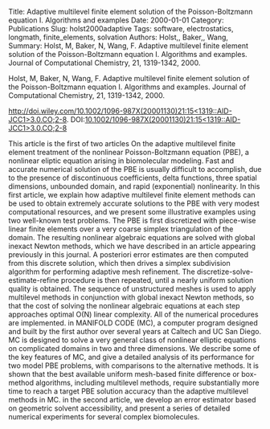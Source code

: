 Title: Adaptive multilevel finite element solution of the Poisson-Boltzmann equation I. Algorithms and examples
Date: 2000-01-01
Category: Publications
Slug: holst2000adaptive
Tags: software, electrostatics, longmath, finite_elements, solvation
Authors: Holst,, Baker,, Wang,
Summary: Holst, M, Baker, N, Wang, F. Adaptive multilevel finite element solution of the Poisson-Boltzmann equation I. Algorithms and examples. Journal of Computational Chemistry, 21, 1319-1342, 2000. 

Holst, M, Baker, N, Wang, F. Adaptive multilevel finite element solution of the Poisson-Boltzmann equation I. Algorithms and examples. Journal of Computational Chemistry, 21, 1319-1342, 2000. 

[http://doi.wiley.com/10.1002/1096-987X(20001130)21:15<1319::AID-JCC1>3.0.CO;2-8](http://doi.wiley.com/10.1002/1096-987X(20001130)21:15<1319::AID-JCC1>3.0.CO;2-8). DOI:[10.1002/1096-987X(20001130)21:15&lt;1319::AID-JCC1&gt;3.0.CO;2-8](http://dx.doi.org/10.1002/1096-987X(20001130)21:15&lt;1319::AID-JCC1&gt;3.0.CO;2-8)

This article is the first of two articles On the adaptive multilevel finite element treatment of the nonlinear Poisson-Boltzmann equation (PBE), a nonlinear eliptic equation arising in biomolecular modeling. Fast and accurate numerical solution of the PBE is usually difficult to accomplish, due to the presence of discontinuous coefficients, delta functions, three spatial dimensions, unbounded domain, and rapid (exponential) nonlinearity. In this first article, we explain how adaptive multilevel finite element methods can be used to obtain extremely accurate solutions to the PBE with very modest computational resources, and we present some illustrative examples using two well-known test problems. The PBE is first discretized with piece-wise linear finite elements over a very coarse simplex triangulation of the domain. The resulting nonlinear algebraic equations are solved with global inexact Newton methods, which we have described in an article appearing previously in this journal. A posteriori error estimates are then computed from this discrete solution, which then drives a simplex subdivision algorithm for performing adaptive mesh refinement. The discretize-solve-estimate-refine procedure is then repeated, until a nearly uniform solution quality is obtained. The sequence of unstructured meshes is used to apply multilevel methods in conjunction with global inexact Newton methods, so that the cost of solving the nonlinear algebraic equations at each step approaches optimal O(N) linear complexity. All of the numerical procedures are implemented. in MANIFOLD CODE (MC), a computer program designed and built by the first author over several years at Caltech and UC San Diego. MC is designed to solve a very general class of nonlinear elliptic equations on complicated domains in two and three dimensions. We describe some of the key features of MC, and give a detailed analysis of its performance for two model PBE problems, with comparisons to the alternative methods. It is shown that the best available uniform mesh-based finite difference or box-method algorithms, including multilevel methods, require substantially more time to reach a target PBE solution accuracy than the adaptive multilevel methods in MC. in the second article, we develop an error estimator based on geometric solvent accessibility, and present a series of detailed numerical experiments for several complex biomolecules.
